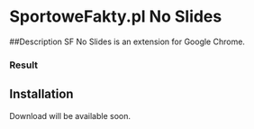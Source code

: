 SportoweFakty.pl No Slides
===========

##Description
SF No Slides is an extension for Google Chrome. 

### Result

## Installation
Download will be available soon.



